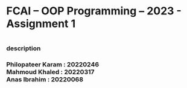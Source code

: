 <h1>FCAI – OOP Programming – 2023 - Assignment 1<h1> 
<h3>description <h3> 
Philopateer Karam : 20220246 <br>
Mahmoud Khaled : 20220317 <br>
Anas Ibrahim : 20220068 <br>
